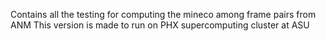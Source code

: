 Contains all the testing for computing the mineco among frame pairs from ANM 
This version is made to run on PHX supercomputing cluster at ASU
